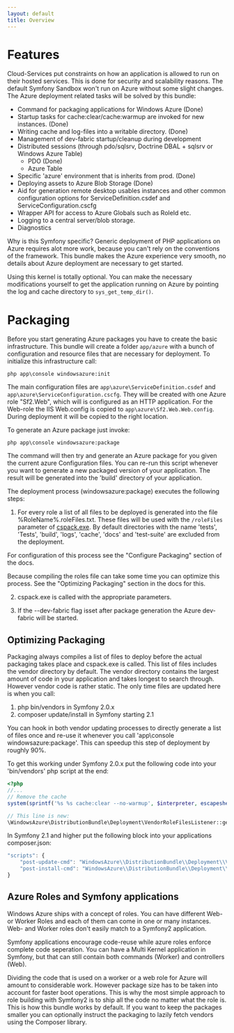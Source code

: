 ```yaml
---
layout: default
title: Overview
---
```


# Features

Cloud-Services put constraints on how an application is allowed to run on their hosted services. This is done for security and scalability reasons. The default Symfony Sandbox won't run on Azure without some slight changes. The Azure deployment related tasks will be solved by this bundle:

* Command for packaging applications for Windows Azure (Done)
* Startup tasks for cache:clear/cache:warmup are invoked for new instances. (Done)
* Writing cache and log-files into a writable directory. (Done)
* Management of dev-fabric startup/cleanup during development
* Distributed sessions (through pdo/sqlsrv, Doctrine DBAL + sqlsrv or Windows Azure Table)
   * PDO (Done)
   * Azure Table
* Specific 'azure' environment that is inherits from prod. (Done)
* Deploying assets to Azure Blob Storage (Done)
* Aid for generation remote desktop usables instances and other common configuration options for ServiceDefinition.csdef and ServiceConfiguration.cscfg
* Wrapper API for access to Azure Globals such as RoleId etc.
* Logging to a central server/blob storage.
* Diagnostics

Why is this Symfony specific? Generic deployment of PHP applications on Azure requires alot more work, because you can't rely on the conventions of the framework. This bundle makes the Azure experience very smooth, no details about Azure deployment are necessary to get started.


Using this kernel is totally optional. You can make the necessary modifications yourself to get the application running on Azure by pointing the log and cache directory to `sys_get_temp_dir()`.

# Packaging

Before you start generating Azure packages you have to create the basic infrastructure. This bundle will create a folder `app/azure` with a bunch of configuration and resource files that are necessary for deployment. To initialize this infrastructure call:

    php app\console windowsazure:init

The main configuration files are `app\azure\ServiceDefinition.csdef` and `app\azure\ServiceConfiguration.cscfg`. They will be created with one Azure role "Sf2.Web", which will is configured as an HTTP application. For the Web-role the IIS Web.config is copied to `app\azure\Sf2.Web.Web.config`. During deployment it will be copied to the right location.

To generate an Azure package just invoke:

    php app\console windowsazure:package

The command will then try and generate an Azure package for you given the current azure Configuration files. You can re-run this script whenever you want to generate a new packaged version of your application. The result will be generated into the 'build' directory of your application.

The deployment process (windowsazure:package) executes the following steps:

1. For every role a list of all files to be deployed is generated into the file %RoleName%.roleFiles.txt. These files will be used with the `/roleFiles` parameter of [cspack.exe](http://msdn.microsoft.com/en-us/library/windowsazure/gg432988.aspx). By default directories with the name 'tests', 'Tests', 'build', 'logs', 'cache', 'docs' and 'test-suite' are excluded from the deployment.

For configuration of this process see the "Configure Packaging" section of the docs.

Because compiling the roles file can take some time you can optimize this process. See the "Optimizing Packaging" section in the docs for this.

2. cspack.exe is called with the appropriate parameters.

3. If the --dev-fabric flag isset after package generation the Azure dev-fabric will be started.

## Optimizing Packaging

Packaging always compiles a list of files to deploy before the actual packaging takes place and cspack.exe is called. This list of files includes the vendor directory by default. The vendor directory contains the largest amount of code in your application and takes longest to search through. However vendor code is rather static. The only time files are updated here is when you call:

1. php bin/vendors in Symfony 2.0.x
2. composer update/install in Symfony starting 2.1

You can hook in both vendor updating processes to directly generate a list of files once and re-use it whenever you call 'app\console windowsazure:package'. This can speedup this step of deployment by roughly 90%.

To get this working under Symfony 2.0.x put the following code into your 'bin/vendors' php script at the end:

```php
<?php
//...
// Remove the cache
system(sprintf('%s %s cache:clear --no-warmup', $interpreter, escapeshellarg($rootDir.'/app/console')));

// This line is new:
\WindowsAzure\DistributionBundle\Deployment\VendorRoleFilesListener::generateVendorRolesFile(__DIR__ . "/../vendor");
```

In Symfony 2.1 and higher put the following block into your applications composer.json:

```javascript
"scripts": {
    "post-update-cmd": "WindowsAzure\\DistributionBundle\\Deployment\\VendorRoleFilesListener::listenPostInstallUpdate",
    "post-install-cmd": "WindowsAzure\\DistributionBundle\\Deployment\\VendorRoleFilesListener::listenPostInstallUpdate"
}
```

## Azure Roles and Symfony applications

Windows Azure ships with a concept of roles. You can have different Web- or Worker Roles and each of them can come in one or many instances. Web- and Worker roles don't easily match to a Symfony2 application.

Symfony applications encourage code-reuse while azure roles enforce complete code seperation. You can have a Multi Kernel application in Symfony, but that can still contain both commands (Worker) and controllers (Web).

Dividing the code that is used on a worker or a web role for Azure will amount to considerable work. However package size has to be taken into account for faster boot operations. This is why the most simple approach to role building with Symfony2 is to ship all the code no matter what the role is. This is how this bundle works by default. If you want to keep the packages smaller you can optionally instruct the packaging to lazily fetch vendors using the Composer library.

